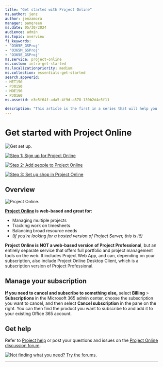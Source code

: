 ```yaml
---
title: "Get started with Project Online"
ms.author: jenz
author: jenzamora
manager: pamgreen
ms.date: 05/30/2024
audience: admin
ms.topic: overview
f1_keywords:
- 'O365P_GSProj'
- 'O365M_GSProj'
- 'O365E_GSProj'
ms.service: project-online
ms.custom: intro-get-started
ms.localizationpriority: medium
ms.collection: essentials-get-started
search.appverid:
- MET150
- PJO150
- MOE150
- PJO160
ms.assetid: e3e5f64f-ada5-4f9d-a578-130b2d4e5f11

description: "This article is the first in a series that will help you get started with Project Online. There are three main steps to getting started: signing up, adding people, and creating projects."
---
```


# Get started with Project Online

![Get set up.](media/6b503a9c-4ef0-409b-ab56-09e804cfe0c3.png)

[![Step 1: Sign up for Project Online](media/f82f0100-dc58-47d6-960a-28db901de6d8.png)](step-1-sign-up-for-project-online.md)

[![Step 2: Add people to Project Online](media/be1ca863-defe-4156-a5b1-68cea288476f.png)](step-2-add-people-to-project-online.md)    

[![Step 3: Set up shop in Project Online](media/e27ceef5-1c39-43e4-92ac-300d58fb65c8.png)](step-3-set-up-shop-in-project-online.md) 

## Overview
  
![Project Online.](media/276154dc-3e4e-49db-9a4d-67f037094c25.png)

**[Project Online](https://go.microsoft.com/fwlink/p/?linkid=402127) is web-based and great for:** 
- Managing multiple projects
- Tracking work on timesheets
- Balancing broad resource needs
- *(If you're looking for a hosted version of Project Server, this is it!)*
   
 **Project Online is NOT a web-based version of Project Professional**, but an entirely separate service that offers full portfolio and project management tools on the web. It includes Project Web App, and can, depending on your subscription, also include Project Online Desktop Client, which is a subscription version of Project Professional.

## Manage your subscription

 **If you need to cancel and subscribe to something else,** select **Billing** \> **Subscriptions** in the Microsoft 365 admin center, choose the subscription you want to cancel, and then select **Cancel subscription** in the pane on the right. You can then find the product you want to subscribe to and add it to your existing Office 365 account. 
  
## Get help

Refer to [Project help](https://support.office.com/article/afac1e38-1219-4a88-bd22-81534778d528) or post your questions and issues on the [Project Online discussion forum](https://social.technet.microsoft.com/Forums/projectserver/en-US/home?forum=projectonline).
  
[![Not finding what you need? Try the forums.](media/46e7095e-10bd-4e68-8a7c-3d9dd849b508.png)](https://social.technet.microsoft.com/forums/en-us/category/project)



---

